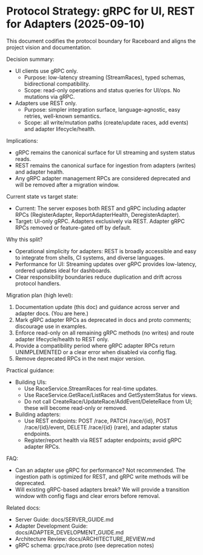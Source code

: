 # Protocol Strategy: gRPC for UI, REST for Adapters (2025-09-10)

This document codifies the protocol boundary for Raceboard and aligns the project vision and documentation.

Decision summary:
- UI clients use gRPC only.
  - Purpose: low-latency streaming (StreamRaces), typed schemas, bidirectional compatibility.
  - Scope: read-only operations and status queries for UI/ops. No mutations via gRPC.
- Adapters use REST only.
  - Purpose: simpler integration surface, language-agnostic, easy retries, well-known semantics.
  - Scope: all write/mutation paths (create/update races, add events) and adapter lifecycle/health.

Implications:
- gRPC remains the canonical surface for UI streaming and system status reads.
- REST remains the canonical surface for ingestion from adapters (writes) and adapter health.
- Any gRPC adapter management RPCs are considered deprecated and will be removed after a migration window.

Current state vs target state:
- Current: The server exposes both REST and gRPC including adapter RPCs (RegisterAdapter, ReportAdapterHealth, DeregisterAdapter).
- Target: UI-only gRPC. Adapters exclusively via REST. Adapter gRPC RPCs removed or feature-gated off by default.

Why this split?
- Operational simplicity for adapters: REST is broadly accessible and easy to integrate from shells, CI systems, and diverse languages.
- Performance for UI: Streaming updates over gRPC provides low-latency, ordered updates ideal for dashboards.
- Clear responsibility boundaries reduce duplication and drift across protocol handlers.

Migration plan (high level):
1. Documentation update (this doc) and guidance across server and adapter docs. (You are here.)
2. Mark gRPC adapter RPCs as deprecated in docs and proto comments; discourage use in examples.
3. Enforce read-only on all remaining gRPC methods (no writes) and route adapter lifecycle/health to REST only.
4. Provide a compatibility period where gRPC adapter RPCs return UNIMPLEMENTED or a clear error when disabled via config flag.
5. Remove deprecated RPCs in the next major version.

Practical guidance:
- Building UIs:
  - Use RaceService.StreamRaces for real-time updates.
  - Use RaceService.GetRace/ListRaces and GetSystemStatus for views.
  - Do not call CreateRace/UpdateRace/AddEvent/DeleteRace from UI; these will become read-only or removed.
- Building adapters:
  - Use REST endpoints: POST /race, PATCH /race/{id}, POST /race/{id}/event, DELETE /race/{id} (rare), and adapter status endpoints.
  - Register/report health via REST adapter endpoints; avoid gRPC adapter RPCs.

FAQ:
- Can an adapter use gRPC for performance? Not recommended. The ingestion path is optimized for REST, and gRPC write methods will be deprecated.
- Will existing gRPC-based adapters break? We will provide a transition window with config flags and clear errors before removal.

Related docs:
- Server Guide: docs/SERVER_GUIDE.md
- Adapter Development Guide: docs/ADAPTER_DEVELOPMENT_GUIDE.md
- Architecture Review: docs/ARCHITECTURE_REVIEW.md
- gRPC schema: grpc/race.proto (see deprecation notes)
